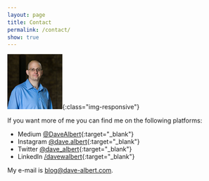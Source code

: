 ```yaml
---
layout: page
title: Contact
permalink: /contact/
show: true
---
```


![Dave Albert CTO](/images/me2-square-100k.JPG){:class="img-responsive"}

If you want more of me you can find me on the following platforms:

* Medium [@DaveAlbert](https://medium.com/@DaveAlbert){:target="_blank"}
* Instagram [@dave.albert](https://www.instagram.com/dave.albert/){:target="_blank"}
* Twitter [@dave_albert](https://twitter.com/dave_albert){:target="_blank"}
* LinkedIn [/davewalbert](https://www.linkedin.com/in/davewalbert/){:target="_blank"}

My e-mail is [blog@dave-albert.com](mailto:blog@dave-albert.com).